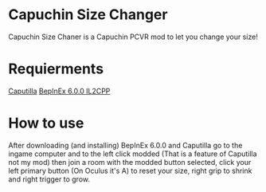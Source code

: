 # Capuchin Size Changer
Capuchin Size Chaner is a Capuchin PCVR mod to let you change your size!
# Requierments
[Caputilla](https://github.com/MonkyGT/Caputilla/releases/latest)
[BepInEx 6.0.0 IL2CPP](https://github.com/BepInEx/BepInEx/releases/download/v6.0.0-pre.2/BepInEx-Unity.IL2CPP-win-x64-6.0.0-pre.2.zip)
# How to use
After downloading (and installing) BepInEx 6.0.0 and Caputilla go to the ingame computer and to the left click modded (That is a feature of Caputilla not my mod) then join a room with the modded button selected, click your left primary button (On Oculus it's A) to reset your size, right grip to shrink and right trigger to grow.
